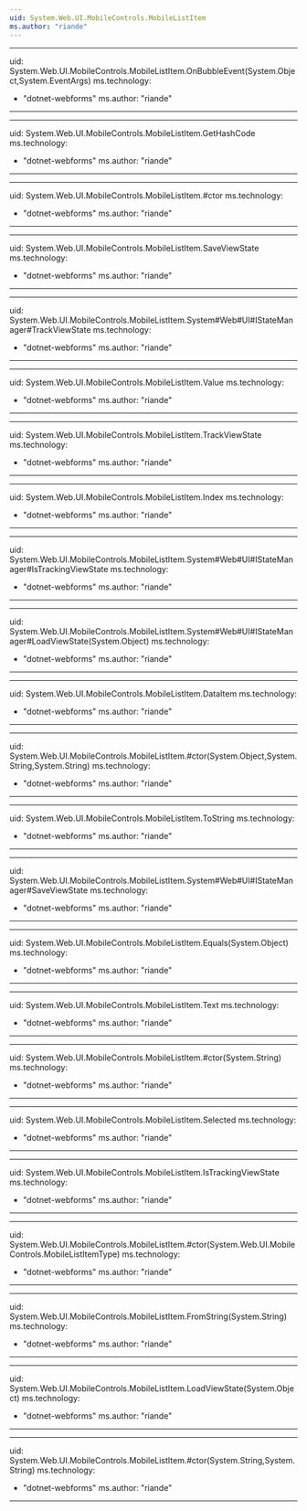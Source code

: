 ```yaml
---
uid: System.Web.UI.MobileControls.MobileListItem
ms.author: "riande"
---
```


---
uid: System.Web.UI.MobileControls.MobileListItem.OnBubbleEvent(System.Object,System.EventArgs)
ms.technology: 
  - "dotnet-webforms"
ms.author: "riande"
---

---
uid: System.Web.UI.MobileControls.MobileListItem.GetHashCode
ms.technology: 
  - "dotnet-webforms"
ms.author: "riande"
---

---
uid: System.Web.UI.MobileControls.MobileListItem.#ctor
ms.technology: 
  - "dotnet-webforms"
ms.author: "riande"
---

---
uid: System.Web.UI.MobileControls.MobileListItem.SaveViewState
ms.technology: 
  - "dotnet-webforms"
ms.author: "riande"
---

---
uid: System.Web.UI.MobileControls.MobileListItem.System#Web#UI#IStateManager#TrackViewState
ms.technology: 
  - "dotnet-webforms"
ms.author: "riande"
---

---
uid: System.Web.UI.MobileControls.MobileListItem.Value
ms.technology: 
  - "dotnet-webforms"
ms.author: "riande"
---

---
uid: System.Web.UI.MobileControls.MobileListItem.TrackViewState
ms.technology: 
  - "dotnet-webforms"
ms.author: "riande"
---

---
uid: System.Web.UI.MobileControls.MobileListItem.Index
ms.technology: 
  - "dotnet-webforms"
ms.author: "riande"
---

---
uid: System.Web.UI.MobileControls.MobileListItem.System#Web#UI#IStateManager#IsTrackingViewState
ms.technology: 
  - "dotnet-webforms"
ms.author: "riande"
---

---
uid: System.Web.UI.MobileControls.MobileListItem.System#Web#UI#IStateManager#LoadViewState(System.Object)
ms.technology: 
  - "dotnet-webforms"
ms.author: "riande"
---

---
uid: System.Web.UI.MobileControls.MobileListItem.DataItem
ms.technology: 
  - "dotnet-webforms"
ms.author: "riande"
---

---
uid: System.Web.UI.MobileControls.MobileListItem.#ctor(System.Object,System.String,System.String)
ms.technology: 
  - "dotnet-webforms"
ms.author: "riande"
---

---
uid: System.Web.UI.MobileControls.MobileListItem.ToString
ms.technology: 
  - "dotnet-webforms"
ms.author: "riande"
---

---
uid: System.Web.UI.MobileControls.MobileListItem.System#Web#UI#IStateManager#SaveViewState
ms.technology: 
  - "dotnet-webforms"
ms.author: "riande"
---

---
uid: System.Web.UI.MobileControls.MobileListItem.Equals(System.Object)
ms.technology: 
  - "dotnet-webforms"
ms.author: "riande"
---

---
uid: System.Web.UI.MobileControls.MobileListItem.Text
ms.technology: 
  - "dotnet-webforms"
ms.author: "riande"
---

---
uid: System.Web.UI.MobileControls.MobileListItem.#ctor(System.String)
ms.technology: 
  - "dotnet-webforms"
ms.author: "riande"
---

---
uid: System.Web.UI.MobileControls.MobileListItem.Selected
ms.technology: 
  - "dotnet-webforms"
ms.author: "riande"
---

---
uid: System.Web.UI.MobileControls.MobileListItem.IsTrackingViewState
ms.technology: 
  - "dotnet-webforms"
ms.author: "riande"
---

---
uid: System.Web.UI.MobileControls.MobileListItem.#ctor(System.Web.UI.MobileControls.MobileListItemType)
ms.technology: 
  - "dotnet-webforms"
ms.author: "riande"
---

---
uid: System.Web.UI.MobileControls.MobileListItem.FromString(System.String)
ms.technology: 
  - "dotnet-webforms"
ms.author: "riande"
---

---
uid: System.Web.UI.MobileControls.MobileListItem.LoadViewState(System.Object)
ms.technology: 
  - "dotnet-webforms"
ms.author: "riande"
---

---
uid: System.Web.UI.MobileControls.MobileListItem.#ctor(System.String,System.String)
ms.technology: 
  - "dotnet-webforms"
ms.author: "riande"
---
